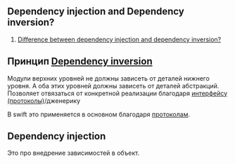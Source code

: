 ## Dependency injection and Dependency inversion?

1. [Difference between dependency injection and dependency inversion?](https://github.com/sashakid/ios-guide/blob/master/Main/6_architecture.md#difference-between-dependency-injection-and-dependency-inversion)

## Принцип [Dependency inversion](./SOLID.md)

Модули верхних уровней не должны зависеть от деталей нижнего уровня. А оба этих уровней должны зависеть от деталей абстракций.  Позволяет отвязаться от конкретной реализации благодаря [интерфейсу (протоколы)](/Swift/Protocol/Protocol.md )/дженерику

В swift это применяется в основном благодаря [протоколам](/Swift/Protocol/Protocol.md).

## Dependency injection

 Это про внедрение зависимостей в объект.

 





